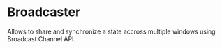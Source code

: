 # Broadcaster

Allows to share and synchronize a state accross multiple windows using Broadcast Channel API.
